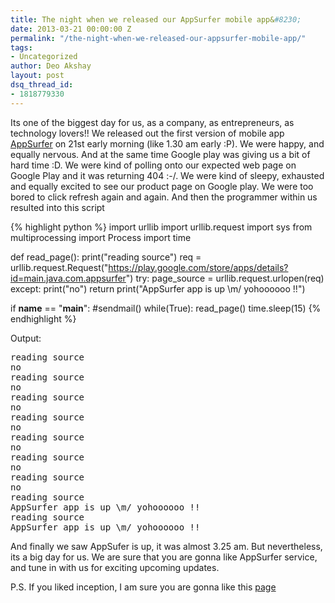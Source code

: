 ```yaml
---
title: The night when we released our AppSurfer mobile app&#8230;
date: 2013-03-21 00:00:00 Z
permalink: "/the-night-when-we-released-our-appsurfer-mobile-app/"
tags:
- Uncategorized
author: Deo Akshay
layout: post
dsq_thread_id:
- 1818779330
---
```


Its one of the biggest day for us, as a company, as entrepreneurs, as technology lovers!! We released out the first version of mobile app <a href="https://play.google.com/store/apps/details?id=main.java.com.appsurfer" title="AppSurfer" target="_blank">AppSurfer</a> on 21st early morning (like 1.30 am early :P). We were happy, and equally nervous. And at the same time Google play was giving us a bit of hard time :D. We were kind of polling onto our expected web page on Google Play and it was returning 404 :-/. We were kind of sleepy, exhausted and equally excited to see our product page on Google play. We were too bored to click refresh again and again. And then the programmer within us resulted into this script

{% highlight python %}
import urllib
import urllib.request
import sys
from multiprocessing import Process
import time

def read_page():
print("reading source")
req = urllib.request.Request("https://play.google.com/store/apps/details?id=main.java.com.appsurfer")
try:
page_source = urllib.request.urlopen(req)
except:
print("no")
return
print("AppSurfer app is up \m/ yohoooooo !!")

if **name** == "**main**":
#sendmail()
while(True):
read_page()
time.sleep(15)
{% endhighlight %}

Output:

<pre>reading source
no
reading source
no
reading source
no
reading source
no
reading source
no
reading source
no
reading source
no
reading source
AppSurfer app is up \m/ yohoooooo !!
reading source
AppSurfer app is up \m/ yohoooooo !!
</pre>

And finally we saw AppSufer is up, it was almost 3.25 am. But nevertheless, its a big day for us. We are sure that you are gonna like AppSurfer service, and tune in with us for exciting upcoming updates.

P.S. If you liked inception, I am sure you are gonna like this <a href="http://appsurfer.com/get_app" title="page" target="_blank">page</a>
